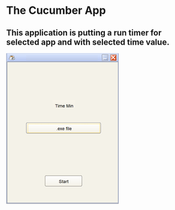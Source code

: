 # The Cucumber App
This application is putting a run timer for selected app and with selected time value.
-
<img src = "img/screen_shot.png" width = "300" height = "400">
